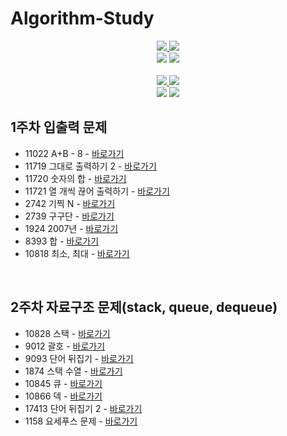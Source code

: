 # Algorithm-Study
<div align="center">
    <a href="https://github.com/limjongheok" align="center">
      <img src=https://img.shields.io/badge/LimJongheok-BCE55C?style=flat-square/>
    </a>
    <a href="https://github.com/hyokyung918" align="center">
      <img src=https://img.shields.io/badge/SeongHyokyung-FFFF6C?style=flat-square/>
    </a>
</div>
<div align="center">
    <img  src="http://mazassumnida.wtf/api/v2/generate_badge?boj=lklim79">
    <img  src="http://mazassumnida.wtf/api/v2/generate_badge?boj=rosa0000918">
</div>
<br>
<div align="center">
    <a href="https://github.com/sillilllib" align="center">
      <img src=https://img.shields.io/badge/ParkSubeen-e67c7c?style=flat-square/>
    </a>
      <a href="https://github.com/jihye8744" align="center"> 
      <img src=https://img.shields.io/badge/LeeJihye-3162C7?style=flat-square/>
    </a>
</div>
<div align="center">
    <img  src="http://mazassumnida.wtf/api/v2/generate_badge?boj=ttu0120">
    <img  src="http://mazassumnida.wtf/api/v2/generate_badge?boj=dlwlgp8744">
</div>

## 1주차 입출력 문제 
- 11022 A+B - 8 - <a href="https://www.acmicpc.net/problem/11022">바로가기</a>
- 11719 그대로 출력하기 2 - <a href="https://www.acmicpc.net/problem/11719">바로가기</a>
- 11720 숫자의 합 - <a href="https://www.acmicpc.net/problem/11720">바로가기</a>
- 11721 열 개씩 끊어 출력하기 - <a href="https://www.acmicpc.net/problem/11721">바로가기</a>
- 2742 기찍 N - <a href="https://www.acmicpc.net/problem/2742">바로가기</a>
- 2739 구구단 - <a href="https://www.acmicpc.net/problem/2739">바로가기</a>
- 1924 2007년 - <a href="https://www.acmicpc.net/problem/1924">바로가기</a>
- 8393 합 - <a href="https://www.acmicpc.net/problem/8393">바로가기</a>
- 10818 최소, 최대 - <a href="https://www.acmicpc.net/problem/10818">바로가기</a>

<br/>

## 2주차 자료구조 문제(stack, queue, dequeue) 
- 10828  스택 - <a href="https://www.acmicpc.net/problem/10828">바로가기</a>
- 9012 괄호 - <a href="https://www.acmicpc.net/problem/9012">바로가기</a>
- 9093 단어 뒤집기 - <a href="https://www.acmicpc.net/problem/9093">바로가기</a>
- 1874 스택 수열 - <a href="https://www.acmicpc.net/problem/1874">바로가기</a>
- 10845 큐 - <a href="https://www.acmicpc.net/problem/10845">바로가기</a>
- 10866 덱 - <a href="https://www.acmicpc.net/problem/10866">바로가기</a>
- 17413 단어 뒤집기 2 - <a href="https://www.acmicpc.net/problem/17413">바로가기</a>
- 1158 요세푸스 문제 - <a href="https://www.acmicpc.net/problem/1158">바로가기</a>


